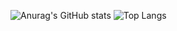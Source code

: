 ![Anurag's GitHub stats](https://github-readme-stats.vercel.app/api?username=chemitaro&count_private=true&show_icons=true&theme=tokyonight)
![Top Langs](https://github-readme-stats.vercel.app/api/top-langs/?username=chemitaro&layout=compact&theme=tokyonight)
